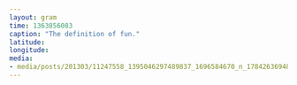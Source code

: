 ```yaml
---
layout: gram
time: 1363856083
caption: "The definition of fun."
latitude: 
longitude: 
media:
- media/posts/201303/11247558_1395046297489837_1696584670_n_17842636948000351.jpg
---
```


